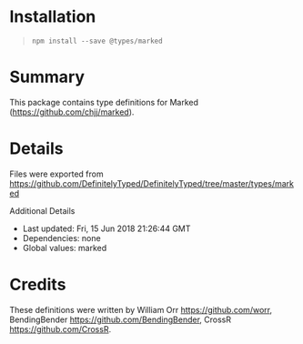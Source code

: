 # Installation
> `npm install --save @types/marked`

# Summary
This package contains type definitions for Marked (https://github.com/chjj/marked).

# Details
Files were exported from https://github.com/DefinitelyTyped/DefinitelyTyped/tree/master/types/marked

Additional Details
 * Last updated: Fri, 15 Jun 2018 21:26:44 GMT
 * Dependencies: none
 * Global values: marked

# Credits
These definitions were written by William Orr <https://github.com/worr>, BendingBender <https://github.com/BendingBender>, CrossR <https://github.com/CrossR>.
